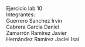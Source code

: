 Ejercicio lab 10 </br>
Integrantes: </br>
Guerrero Sanchez Irvin </br>
Cabrera Garcia Daniel </br>
Zamarrón Ramírez Javier </br>
Hernández Ramírez Jaciel Isai 
